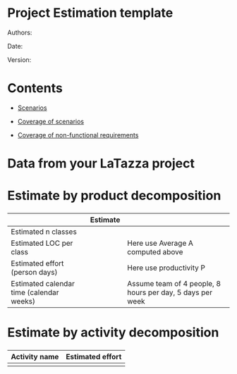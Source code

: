 # Project Estimation  template

Authors:

Date:

Version:

# Contents

- [Scenarios](#scenarios)

- [Coverage of scenarios](#scenario-coverage)
- [Coverage of non-functional requirements](#nfr-coverage)



# Data from your LaTazza project


# Estimate by product decomposition



### 

|             | Estimate                        |             | 
| ----------- | ------------------------------- | ----------- | 
| Estimated n classes   |                             |             | 
| Estimated LOC per class        |                            |  Here use Average A computed above    |             
| Estimated effort  (person days) |                                 |  Here use productivity P            |      
| Estimated calendar time (calendar weeks) |                    |     Assume team of 4 people, 8 hours per day, 5 days per week        |             


# Estimate by activity decomposition



### 

|         Activity name    | Estimated effort    |             
| ----------- | ------------------------------- | 
| | |


<Insert here Gantt chart with above activities>

